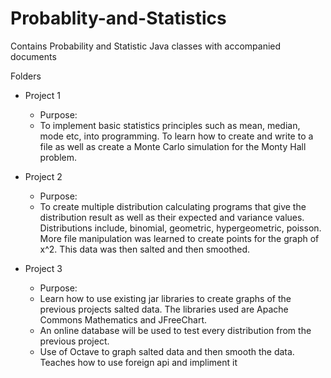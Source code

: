 # Probablity-and-Statistics
Contains Probability and Statistic Java classes with accompanied documents

Folders
 - Project 1
    - Purpose:
    - To implement basic statistics principles such as mean, median, mode etc, into programming. 
      To learn how to create and write to a file as well as create a Monte Carlo simulation for the 
      Monty Hall problem.
                           
 - Project 2
    - Purpose:
    - To create multiple distribution calculating programs that give the distribution result as well as 
      their expected and variance values. Distributions include, binomial, geometric, hypergeometric, poisson.
      More file manipulation was learned to create points for the graph of x^2. This data was then salted and then smoothed.
      
 - Project 3
    - Purpose:
    - Learn how to use existing jar libraries to create graphs of the previous projects salted data. The libraries used are
      Apache Commons Mathematics and JFreeChart. 
    - An online database will be used to test every distribution from the previous
      project.
    - Use of Octave to graph salted data and then smooth the data. Teaches how to use foreign api and impliment it
      
